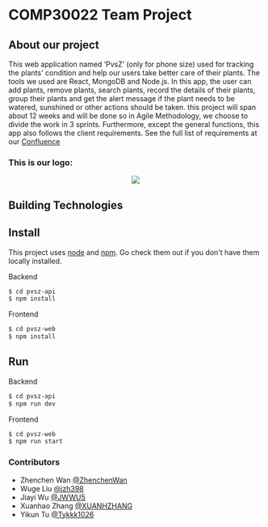 # COMP30022 Team Project

## About our project
This web application named ‘PvsZ’ (only for phone size) used for tracking the plants' condition and help our users take better care of their plants. The tools we used are React, MongoDB and Node.js. In this app, the user can add plants, remove plants, search plants, record the details of their plants, group their plants and get the alert message if the plant needs to be watered, sunshined or other actions should be taken. this project will span about 12 weeks and will be done so in Agile Methodology, we choose to divide the work in 3 sprints. Furthermore, except the general functions, this app also follows the client requirements. 
See the full list of requirements at our [Confluence](https://jwwu5.atlassian.net/wiki/spaces/IP/overview?homepageId=196693)

### This is our logo: 
<p align="center">
  <img src="pvsz-web/src/logi.jpg">
</p>

## Building Technologies

## Install

This project uses [node](http://nodejs.org) and [npm](https://npmjs.com). Go check them out if you don't have them locally installed.

Backend

```sh
$ cd pvsz-api
$ npm install

```

Frontend

```sh
$ cd pvsz-web
$ npm install
```

## Run

Backend

```sh
$ cd pvsz-api
$ npm run dev
```

Frontend

```sh
$ cd pvsz-web
$ npm run start
```

### Contributors
- Zhenchen Wan [@ZhenchenWan](https://github.com/ZhenchenWan)
- Wuge Liu [@jzh398](https://github.com/jzh398)
- Jiayi Wu [@JWWU5](https://github.com/JWWU5)
- Xuanhao Zhang [@XUANHZHANG](https://github.com/XUANHZHANG)
- Yikun Tu [@Tykkk1026](https://github.com/Tykkk1026)